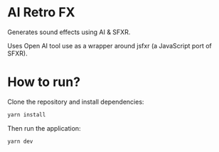 # AI Retro FX

Generates sound effects using AI & SFXR.

Uses Open AI tool use as a wrapper around jsfxr (a JavaScript port of SFXR).

# How to run?

Clone the repository and install dependencies:

```bash
yarn install
```

Then run the application:

```bash
yarn dev
```
